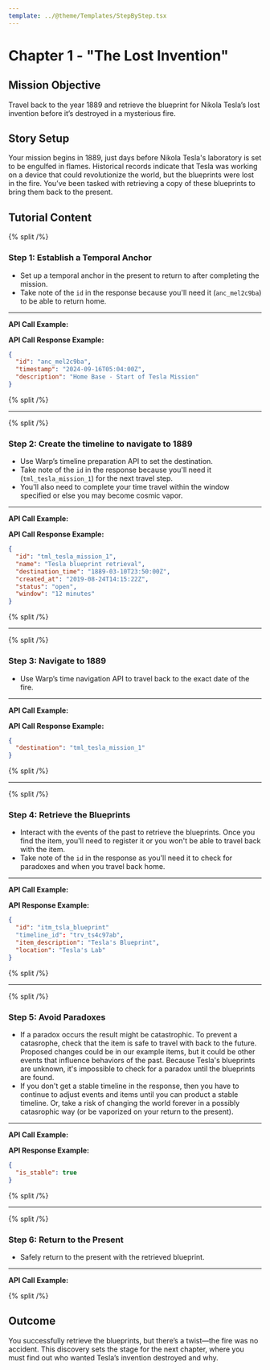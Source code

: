 ```yaml
---
template: ../@theme/Templates/StepByStep.tsx
---
```


# Chapter 1 - "The Lost Invention"

## Mission Objective

Travel back to the year 1889 and retrieve the blueprint for Nikola Tesla’s lost invention before it’s destroyed in a mysterious fire.

## Story Setup

Your mission begins in 1889, just days before Nikola Tesla's laboratory is set to be engulfed in flames. Historical records indicate that Tesla was working on a device that could revolutionize the world, but the blueprints were lost in the fire. You’ve been tasked with retrieving a copy of these blueprints to bring them back to the present.

## Tutorial Content

{% split /%}

### Step 1: Establish a Temporal Anchor

- Set up a temporal anchor in the present to return to after completing the mission.
- Take note of the `id` in the response because you'll need it (`anc_mel2c9ba`) to be able to return home.

---

**API Call Example:**
<!-- {% openapi-code-sample operationId="setAnchor" descriptionFile="../apis/arazzo.yaml" /%} -->

**API Call Response Example:**

```json
{
  "id": "anc_mel2c9ba",
  "timestamp": "2024-09-16T05:04:00Z",
  "description": "Home Base - Start of Tesla Mission"
}
```

{% split /%}

---

{% split /%}

### Step 2: Create the timeline to navigate to 1889

- Use Warp’s timeline preparation API to set the destination.
- Take note of the `id` in the response because you'll need it (`tml_tesla_mission_1`) for the next travel step.
- You'll also need to complete your time travel within the window specified or else you may become cosmic vapor.

---

**API Call Example:**
<!-- {% openapi-code-sample operationId="createTimeline" descriptionFile="../apis/arazzo.yaml" /%} -->

**API Call Response Example:**

```json
{
  "id": "tml_tesla_mission_1",
  "name": "Tesla blueprint retrieval",
  "destination_time": "1889-03-10T23:50:00Z",
  "created_at": "2019-08-24T14:15:22Z",
  "status": "open",
  "window": "12 minutes"
}
```

{% split /%}

---

{% split /%}

### Step 3: Navigate to 1889

- Use Warp’s time navigation API to travel back to the exact date of the fire.

---

**API Call Example:**
<!-- {% openapi-code-sample operationId="timeTravel" descriptionFile="../apis/arazzo.yaml" /%} -->

**API Call Response Example:**

```json
{
  "destination": "tml_tesla_mission_1"
}
```

{% split /%}

---

{% split /%}

### Step 4: Retrieve the Blueprints

- Interact with the events of the past to retrieve the blueprints. Once you find the item, you'll need to register it or you won't be able to travel back with the item.
- Take note of the `id` in the response as you'll need it to check for paradoxes and when you travel back home.

---

**API Call Example:**
<!-- {% openapi-code-sample operationId="registerItem" descriptionFile="../apis/arazzo.yaml" /%} -->

**API Response Example:**

```json
{
  "id": "itm_tsla_blueprint"
  "timeline_id": "trv_ts4c97ab",
  "item_description": "Tesla's Blueprint",
  "location": "Tesla's Lab"
}
```

{% split /%}

---

{% split /%}

### Step 5: Avoid Paradoxes

- If a paradox occurs the result might be catastrophic. To prevent a catasrophe, check that the item is safe to travel with back to the future.
  Proposed changes could be in our example items, but it could be other events that influence behaviors of the past.
  Because Tesla's blueprints are unknown, it's impossible to check for a paradox until the blueprints are found.
- If you don't get a stable timeline in the response, then you have to continue to adjust events and items until you can product a stable timeline. Or, take a risk of changing the world forever in a possibly catasrophic way (or be vaporized on your return to the present).

---

**API Call Example:**
<!-- {% openapi-code-sample operationId="checkParadox" descriptionFile="../apis/arazzo.yaml" /%} -->

**API Response Example:**

```json
{
  "is_stable": true
}
```

{% split /%}

---

{% split /%}

### Step 6: Return to the Present

- Safely return to the present with the retrieved blueprint.

---

**API Call Example:**
<!-- {% replay-openapi operationId="timeTravel" descriptionFile="../apis/arazzo.yaml" -->
  <!-- environment="Mock server"
  requestBody={
    "destination": "anc_mel2c9ba"
  }
/%} -->

{% split /%}

## Outcome

You successfully retrieve the blueprints, but there’s a twist—the fire was no accident. This discovery sets the stage for the next chapter, where you must find out who wanted Tesla’s invention destroyed and why.
